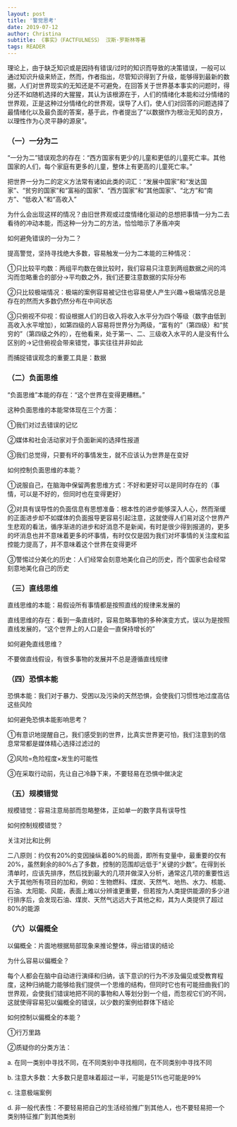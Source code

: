 ```yaml
---
layout: post
title: '警觉思考'
date: 2019-07-12
author: Christina
subtitle: 《事实》（FACTFULNESS） 汉斯·罗斯林等著
tags: READER
---
```


理论上，由于缺乏知识或是因持有错误/过时的知识而导致的决策错误，一般可以通过知识升级来矫正，然而，作者指出，尽管知识得到了升级，能够得到最新的数据，人们对世界现实的无知还是不可避免，在回答关于世界基本事实的问题时，得分还不如随机选择的大猩猩，其认为该根源在于，人们的情绪化本能和过分情绪的世界观，正是这种过分情绪化的世界观，误导了人们，使人们对回答的问题选择了最情绪化以及最负面的答案，基于此，作者提出了“以数据作为根治无知的良方，以理性作为心灵平静的源泉”。

### （一）一分为二

“一分为二”错误观念的存在：“西方国家有更少的儿童和更低的儿童死亡率。其他国家的人们，每个家庭有更多的儿童，整体上有更高的儿童死亡率。”

把世界一分为二的定义方法常有诸如此类的词汇：“发展中国家”和“发达国家”、“贫穷的国家”和“富裕的国家”、“西方国家”和“其他国家”、“北方”和“南方”、“低收入”和“高收入”

为什么会出现这样的情况？由旧世界观或过度情绪化驱动的总想把事情一分为二去看待的冲动本能，而这种一分为二的方法，恰恰暗示了矛盾冲突

如何避免错误的一分为二？

提高警觉，坚持寻找绝大多数，容易触发一分为二本能的三种情况：

①只比较平均数：两组平均数在做比较时，我们容易只注意到两组数据之间的鸿沟而忽略重合的部分→平均数之外，我们还要注意数据的实际分布

②只比较极端情况：极端的案例容易被记住也容易使人产生兴趣→极端情况总是存在的然而大多数仍然分布在中间状态

③只俯视不仰视：假设根据人们的日收入将收入水平分为四个等级（数字由低到高收入水平增加），如第四级的人容易将世界分为两级，“富有的”（第四级）和“贫穷的”（第四级之外的），在他看来，处于第一、二、三级收入水平的人是没有什么区别的→记住俯视会带来错觉，事实往往并非如此

而捕捉错误观念的重要工具是：数据

### （二）负面思维

“负面思维”本能的存在：“这个世界在变得更糟糕。”

这种负面思维的本能常体现在三个方面：

①我们对过去错误的记忆

②媒体和社会活动家对于负面新闻的选择性报道

③我们总觉得，只要有坏的事情发生，就不应该认为世界是在变好

如何控制负面思维的本能？

①说服自己，在脑海中保留两套思维方式：不好和更好可以是同时存在的（事情，可以是不好的，但同时也在变得更好）

②对具有误导性的负面信息有思想准备：根本性的进步能够深入人心，然而渐缓的正面进步却不如媒体的负面报导更容易引起注意，这就使得人们易对这个世界产生悲观的看法，循序渐进的进步和好消息不是新闻，有时是很少得到报道的，更多的坏消息也并不意味着更多的坏事情，有时仅仅是因为我们对坏事情的关注度和监控能力提高了，并不意味着这个世界在变得更坏

③警惕过分美化的历史：人们经常会刻意地美化自己的历史，而个国家也会经常刻意地美化自己的历史

### （三）直线思维

直线思维的本能：易假设所有事情都是按照直线的规律来发展的

直线思维的存在：看到一条直线时，容易忽略事物的多种演变方式，误以为是按照直线发展的，“这个世界上的人口是会一直保持增长的”

如何避免直线思维？

不要做直线假设，有很多事物的发展并不总是遵循直线规律

### （四）恐惧本能

 恐惧本能：我们对于暴力、受困以及污染的天然恐惧，会使我们习惯性地过度高估这些风险

如何避免恐惧本能影响思考？

①有意识地提醒自己，我们感受到的世界，比真实世界更可怕，我们注意到的信息常常都是媒体精心选择过滤过的

②风险=危险程度×发生的可能性

③在采取行动前，先让自己冷静下来，不要轻易在恐惧中做决定

### （五）规模错觉

规模错觉：容易注意局部而忽略整体，正如单一的数字具有误导性

如何控制规模错觉？

关注对比和比例

二八原则：约仅有20%的变因操纵着80%的局面，即所有变量中，最重要的仅有20%，虽然剩余的80%占了多数，控制的范围却远低于“关键的少数”。在得到长清单时，应该先排序，然后找到最大的几项并做深入分析，通常这几项的重要性远大于其他所有项目的加和，例如：生物燃料、煤炭、天然气、地热、水力、核能、石油、太阳能、风能，表面上难以分辨谁更重要，但若按为人类提供能源的多少进行排序后，会发现石油、煤炭、天然气远远大于其他之和，其为人类提供了超过80%的能源

### （六）以偏概全

以偏概全：片面地根据局部现象来推论整体，得出错误的结论

为什么容易以偏概全？

每个人都会在脑中自动进行演绎和归纳，该下意识的行为不涉及偏见或受教育程度，这种归纳能力能够给我们提供一个思维的结构，但同时它也有可能扭曲我们的世界观，会使我们错误地把不同的事物和人等划分到一个组，而忽视它们的不同，这就使得容易犯以偏概全的错误，以少数的案例给群体下结论

如何控制以偏概全的本能？

①行万里路

②质疑你的分类方法：

a. 在同一类别中寻找不同，在不同类别中寻找相同，在不同类别中寻找不同

b. 注意大多数：大多数只是意味着超过一半，可能是51%也可能是99%

c. 注意极端案例

d. 非一般代表性：不要轻易把自己的生活经验推广到其他人，也不要轻易把一个类别特征推广到其他类别



























